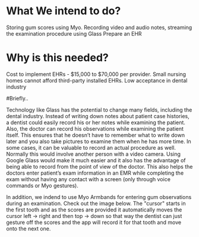# What We intend to do?

Storing gum scores using Myo.
Recording video and audio notes, streaming the examination procedure using Glass
Prepare an EHR
# Why is this needed?

Cost to implement EHRs - $15,000 to $70,000 per provider. Small nursing homes cannot afford third-party installed EHRs.
Low acceptance in dental industry


#Briefly..

Technology like Glass has the potential to change many fields, including the dental industry. Instead of writing down notes about patient case histories, a dentist could easily record his or her notes while examining the patient. Also, the doctor can record his observations while examining the patient itself. This ensures that he doesn’t have to remember what to write down later and you also take pictures to examine them when he has more time. In some cases, it can be valuable to record an actual procedure as well. Normally this would involve another person with a video camera. Using Google Glass would make it much easier and it also has the advantage of being able to record from the point of view of the doctor. This also helps the doctors enter patient’s exam information in an EMR while completing the exam without having any contact with a screen (only through voice commands or Myo gestures).

In addition, we indend to use Myo Armbands for entering gum observations during an examination. Check out the image below. The "cursor" starts in the first tooth and as the scores are provided it automatically moves the cursor left -> right and then top -> down so that way the dentist can just gesture off the scores and the app will record it for that tooth and move onto the next one.
